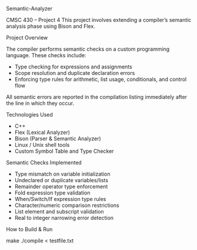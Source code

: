 Semantic-Analyzer

CMSC 430 – Project 4
This project involves extending a compiler’s semantic analysis phase using Bison and Flex.

Project Overview

The compiler performs semantic checks on a custom programming language. These checks include:

- Type checking for expressions and assignments
- Scope resolution and duplicate declaration errors
- Enforcing type rules for arithmetic, list usage, conditionals, and control flow

All semantic errors are reported in the compilation listing immediately after the line in which they occur.

Technologies Used

- C++
- Flex (Lexical Analyzer)
- Bison (Parser & Semantic Analyzer)
- Linux / Unix shell tools
- Custom Symbol Table and Type Checker

Semantic Checks Implemented

- Type mismatch on variable initialization
- Undeclared or duplicate variables/lists
- Remainder operator type enforcement
- Fold expression type validation
- When/Switch/If expression type rules
- Character/numeric comparison restrictions
- List element and subscript validation
- Real to integer narrowing error detection

How to Build & Run


make
./compile < testfile.txt


